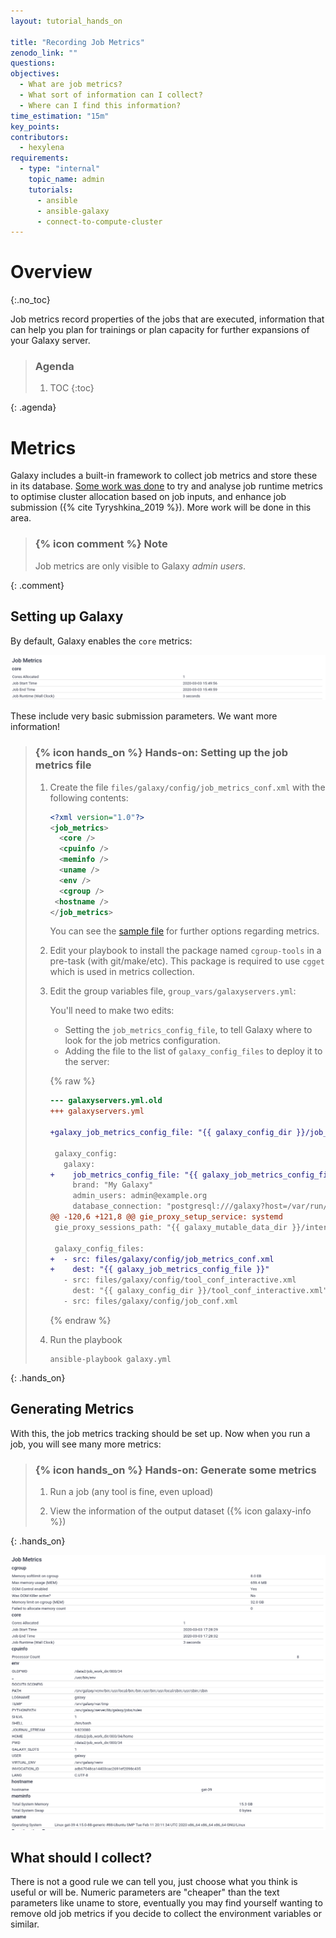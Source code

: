 ```yaml
---
layout: tutorial_hands_on

title: "Recording Job Metrics"
zenodo_link: ""
questions:
objectives:
  - What are job metrics?
  - What sort of information can I collect?
  - Where can I find this information?
time_estimation: "15m"
key_points:
contributors:
  - hexylena
requirements:
  - type: "internal"
    topic_name: admin
    tutorials:
      - ansible
      - ansible-galaxy
      - connect-to-compute-cluster
---
```


# Overview
{:.no_toc}

Job metrics record properties of the jobs that are executed, information that can help you plan for trainings or plan capacity for further expansions of your Galaxy server.

> ### Agenda
>
> 1. TOC
> {:toc}
>
{: .agenda}

# Metrics

Galaxy includes a built-in framework to collect job metrics and store these in its database. [Some work was done](https://github.com/galaxyproject/galaxy/blob/dev/lib/galaxy/config/sample/job_metrics_conf.xml.sample) to try and analyse job runtime metrics to optimise cluster allocation based on job inputs, and enhance job submission ({% cite Tyryshkina_2019 %}). More work will be done in this area.

> ### {% icon comment %} Note
>
> Job metrics are only visible to Galaxy *admin users*.
>
{: .comment}

## Setting up Galaxy

By default, Galaxy enables the `core` metrics:

![screenshot of galaxy metrics](../../images/job-metrics-basic.png)

These include very basic submission parameters. We want more information!

> ### {% icon hands_on %} Hands-on: Setting up the job metrics file
>
> 1. Create the file `files/galaxy/config/job_metrics_conf.xml` with the following contents:
>
>    ```xml
>    <?xml version="1.0"?>
>    <job_metrics>
>      <core />
>      <cpuinfo />
>      <meminfo />
>      <uname />
>      <env />
>      <cgroup />
>     <hostname />
>    </job_metrics>
>    ```
>
>    You can see the [sample file](https://github.com/galaxyproject/galaxy/blob/dev/lib/galaxy/config/sample/job_metrics_conf.xml.sample) for further options regarding metrics.
>
> 2. Edit your playbook to install the package named `cgroup-tools` in a pre-task (with git/make/etc). This package is required to use `cgget` which is used in metrics collection.
>
> 3. Edit the group variables file, `group_vars/galaxyservers.yml`:
>
>    You'll need to make two edits:
>    - Setting the `job_metrics_config_file`, to tell Galaxy where to look for the job metrics configuration.
>    - Adding the file to the list of `galaxy_config_files` to deploy it to the server:
>
>    {% raw %}
>    ```diff
>    --- galaxyservers.yml.old
>    +++ galaxyservers.yml
>
>    +galaxy_job_metrics_config_file: "{{ galaxy_config_dir }}/job_metrics_conf.xml"
>
>     galaxy_config:
>       galaxy:
>    +    job_metrics_config_file: "{{ galaxy_job_metrics_config_file }}"
>         brand: "My Galaxy"
>         admin_users: admin@example.org
>         database_connection: "postgresql:///galaxy?host=/var/run/postgresql"
>    @@ -120,6 +121,8 @@ gie_proxy_setup_service: systemd
>     gie_proxy_sessions_path: "{{ galaxy_mutable_data_dir }}/interactivetools_map.sqlite"
>
>     galaxy_config_files:
>    +  - src: files/galaxy/config/job_metrics_conf.xml
>    +    dest: "{{ galaxy_job_metrics_config_file }}"
>       - src: files/galaxy/config/tool_conf_interactive.xml
>         dest: "{{ galaxy_config_dir }}/tool_conf_interactive.xml"
>       - src: files/galaxy/config/job_conf.xml
>    ```
>    {% endraw %}
>
> 4. Run the playbook
>
>    ```
>    ansible-playbook galaxy.yml
>    ```
{: .hands_on}


## Generating Metrics

With this, the job metrics tracking should be set up. Now when you run a job, you will see many more metrics:

> ### {% icon hands_on %} Hands-on: Generate some metrics
>
> 1. Run a job (any tool is fine, even upload)
>
> 2. View the information of the output dataset ({% icon galaxy-info %})
>
{: .hands_on}

![advanced metrics](../../images/job-metrics-advanced.png)


## What should I collect?

There is not a good rule we can tell you, just choose what you think is useful or will be. Numeric parameters are "cheaper" than the text parameters like uname to store, eventually you may find yourself wanting to remove old job metrics if you decide to collect the environment variables or similar.

